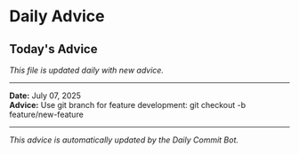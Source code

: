 # Daily Advice

## Today's Advice
*This file is updated daily with new advice.*

---

**Date:** July 07, 2025  
**Advice:** Use git branch for feature development: git checkout -b feature/new-feature

---

*This advice is automatically updated by the Daily Commit Bot.*

